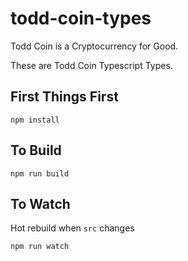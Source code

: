 # todd-coin-types

Todd Coin is a Cryptocurrency for Good.

These are Todd Coin Typescript Types.

## First Things First

`npm install`

## To Build

`npm run build`

## To Watch

Hot rebuild when `src` changes

`npm run watch`
